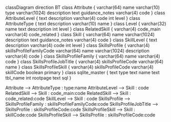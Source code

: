 classDiagram
direction BT
class Attribute {
   varchar(64) name
   varchar(10) type
   varchar(1024) description
   text guidance_notes
   varchar(4) code
}
class AttributeLevel {
   text description
   varchar(4) code
   int level
}
class AttributeType {
   text description
   varchar(10) name
}
class Level {
   varchar(32) name
   text description
   int level
}
class RelatedSkill {
   varchar(4) code_main
   varchar(4) code_related
}
class Skill {
   varchar(64) name
   varchar(1024) description
   text guidance_notes
   varchar(4) code
}
class SkillLevel {
   text description
   varchar(4) code
   int level
}
class SkillsProfile {
   varchar(4) skillsProfileFamilyCode
   varchar(64) name
   varchar(1024) description
   varchar(4) code
}
class SkillsProfileFamily {
   varchar(64) name
   varchar(4) code
}
class SkillsProfileJobTitle {
   varchar(4) skillsProfileCode
   varchar(64) name
}
class SkillsProfileSkill {
   varchar(4) skillsProfileCode
   varchar(4) skillCode
   boolean primary
}
class sqlite_master {
   text type
   text name
   text tbl_name
   int rootpage
   text sql
}

Attribute  -->  AttributeType : type:name
AttributeLevel  -->  Skill : code
RelatedSkill  -->  Skill : code_main:code
RelatedSkill  -->  Skill : code_related:code
SkillLevel  -->  Skill : code
SkillsProfile  -->  SkillsProfileFamily : skillsProfileFamilyCode:code
SkillsProfileJobTitle  -->  SkillsProfile : skillsProfileCode:code
SkillsProfileSkill  -->  Skill : skillCode:code
SkillsProfileSkill  -->  SkillsProfile : skillsProfileCode:code
